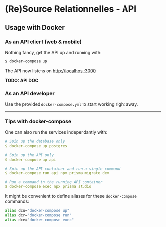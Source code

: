 # (Re)Source Relationnelles - API

## Usage with Docker

### As an API client (web & mobile)

Nothing fancy, get the API up and running with:

```sh
$ docker-compose up
```

The API now listens on [http://localhost:3000](http://localhost:3000)

**TODO: API DOC**

### As an API developer

Use the provided `docker-compose.yml` to start working right away.

---

### Tips with docker-compose

One can also run the services independantly with:

```yml
# Spin up the database only
$ docker-compose up postgres

# Spin up the API only
$ docker-compose up api

# Spin up the API container and run a single command
$ docker-compose run api npx prisma migrate dev

# Run a command in the running API container
$ docker-compose exec npx prisma studio
```

It might be convenient to define aliases for these `docker-compose` commands:

```bash
alias dcu="docker-compose up"
alias dcr="docker-compose run"
alias dce="docker-compose exec"
```
